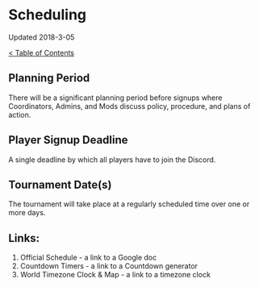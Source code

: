 
# Scheduling

Updated 2018-3-05

[< Table of Contents][0]

## Planning Period

There will be a significant planning period before signups where Coordinators, Admins, and Mods discuss policy, procedure, and plans of action.

## Player Signup Deadline

A single deadline by which all players have to join the Discord.

## Tournament Date(s)

The tournament will take place at a regularly scheduled time over one or more days.


## Links:

1. Official Schedule - a link to a Google doc
2. Countdown Timers - a link to a Countdown generator
3. World Timezone Clock & Map - a link to a timezone clock

[0]: README.md
[1]: some_website
[2]: some_website
[3]: some_website
